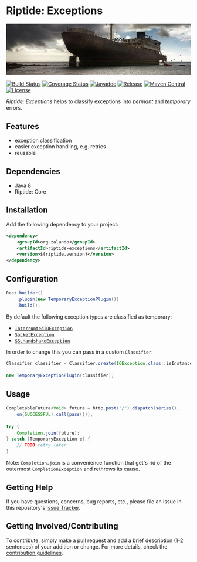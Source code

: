 # Riptide: Exceptions

[![Shipwreck](../docs/shipwreck.jpg)](https://commons.wikimedia.org/wiki/File:2008-12-15_Lanzarote_Wreck.jpg)

[![Build Status](https://img.shields.io/travis/zalando/riptide.svg)](https://travis-ci.org/zalando/riptide)
[![Coverage Status](https://img.shields.io/coveralls/zalando/riptide.svg)](https://coveralls.io/r/zalando/riptide)
[![Javadoc](https://javadoc-emblem.rhcloud.com/doc/org.zalando/riptide-exceptions/badge.svg)](http://www.javadoc.io/doc/org.zalando/riptide-exceptions)
[![Release](https://img.shields.io/github/release/zalando/riptide.svg)](https://github.com/zalando/riptide/releases)
[![Maven Central](https://img.shields.io/maven-central/v/org.zalando/riptide-exceptions.svg)](https://maven-badges.herokuapp.com/maven-central/org.zalando/riptide-exceptions)
[![License](https://img.shields.io/badge/license-MIT-blue.svg)](https://raw.githubusercontent.com/zalando/riptide/master/LICENSE)

*Riptide: Exceptions* helps to classify exceptions into *permant* and *temporary* errors.

## Features

- exception classification
- easier exception handling, e.g. retries
- reusable

## Dependencies

- Java 8
- Riptide: Core

## Installation

Add the following dependency to your project:

```xml
<dependency>
    <groupId>org.zalando</groupId>
    <artifactId>riptide-exceptions</artifactId>
    <version>${riptide.version}</version>
</dependency>
```

## Configuration

```java
Rest.builder()
    .plugin(new TemporaryExceptionPlugin())
    .build();
```

By default the following exception types are classified as temporary:

- [`InterruptedIOException`](https://docs.oracle.com/javase/8/docs/api/java/io/InterruptedIOException.html)
- [`SocketException`](https://docs.oracle.com/javase/8/docs/api/java/net/SocketException.html)
- [`SSLHandshakeException`](https://docs.oracle.com/javase/8/docs/api/javax/net/ssl/SSLHandshakeException.html)

In order to change this you can pass in a custom `Classifier`:

```java
Classifier classifier = Classifier.create(IOException.class::isInstance);

new TemporaryExceptionPlugin(classifier);
```

## Usage

```java
CompletableFuture<Void> future = http.post("/").dispatch(series(),
    on(SUCCESSFUL).call(pass()));
    
try {
    Completion.join(future);
} catch (TemporaryException e) {
    // TODO retry later
}
```

Note: `Completion.join` is a convenience function that get's rid of the outermost `CompletionException` and rethrows
its cause.

## Getting Help

If you have questions, concerns, bug reports, etc., please file an issue in this repository's [Issue Tracker](../../../../issues).

## Getting Involved/Contributing

To contribute, simply make a pull request and add a brief description (1-2 sentences) of your addition or change. For
more details, check the [contribution guidelines](../CONTRIBUTING.md).
